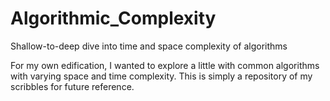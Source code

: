 # Algorithmic_Complexity
Shallow-to-deep dive into time and space complexity of algorithms

For my own edification, I wanted to explore a little with common algorithms with varying space and time complexity. This is simply a repository of my scribbles for future reference. 
